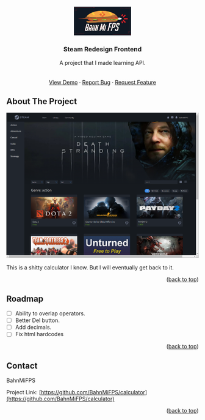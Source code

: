 <!-- PROJECT LOGO -->
<br />
<div align="center">
  <a href="https://github.com/BahnMiFPS/">
    <img src="images/logo.png" alt="Logo" width="150">
  </a>

  <h3 align="center">Steam Redesign Frontend</h3>

  <p align="center">
    A project that I made learning API.
    <br />
    <br />
    <br />
    <a href="https://bahnmifps-calculator.netlify.app/">View Demo</a>
    ·
    <a href="https://github.com/BahnMiFPS/steam/issues">Report Bug</a>
    ·
    <a href="https://github.com/BahnMiFPS/steam/issues">Request Feature</a>
  </p>
</div>

<!-- ABOUT THE PROJECT -->

## About The Project

[![Product Name Screen Shot][product-screenshot]](https://bahnmifps-calculator.netlify.app/)

This is a shitty calculator I know. But I will eventually get back to it.

<p align="right">(<a href="#readme-top">back to top</a>)</p>

<!-- ROADMAP -->

## Roadmap

- [ ] Ability to overlap operators.
- [ ] Better Del button.
- [ ] Add decimals.
- [ ] Fix html hardcodes

<p align="right">(<a href="#readme-top">back to top</a>)</p>

<!-- CONTACT -->

## Contact

BahnMiFPS

Project Link: [https://github.com/BahnMiFPS/calculator](https://github.com/BahnMiFPS/calculator)

<p align="right">(<a href="#readme-top">back to top</a>)</p>

<!-- MARKDOWN LINKS & IMAGES -->

[product-screenshot]: images/screenshot.png
